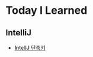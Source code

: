 # Today I Learned




## IntelliJ
* [IntellJ 단축키](https://github.com/lch9772/TIL/blob/main/IntelliJ/intellij_command.md)
